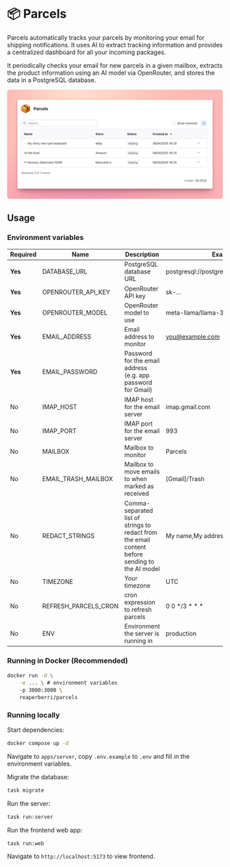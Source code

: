 # 📦 Parcels

Parcels automatically tracks your parcels by monitoring your email for shipping notifications. It uses AI to extract tracking information and provides a centralized dashboard for all your incoming packages.

It periodically checks your email for new parcels in a given mailbox, extracts the product information using an AI model via OpenRouter, and stores the data in a PostgreSQL database.

![Screenshot of the Parcels application dashboard showing tracked packages](assets/screenshot.png)

## Usage

### Environment variables

| Required | Name                 | Description                                                                                     | Example/Default value                                 |
| -------- | -------------------- | ----------------------------------------------------------------------------------------------- | ----------------------------------------------------- |
| **Yes**  | DATABASE_URL         | PostgreSQL database URL                                                                         | postgresql://postgres:postgres@localhost:5432/parcels |
| **Yes**  | OPENROUTER_API_KEY   | OpenRouter API key                                                                              | sk-...                                                |
| **Yes**  | OPENROUTER_MODEL     | OpenRouter model to use                                                                         | meta-llama/llama-3.1-8b-instruct                      |
| **Yes**  | EMAIL_ADDRESS        | Email address to monitor                                                                        | you@example.com                                       |
| **Yes**  | EMAIL_PASSWORD       | Password for the email address (e.g. app password for Gmail)                                    |                                                       |
| No       | IMAP_HOST            | IMAP host for the email server                                                                  | imap.gmail.com                                        |
| No       | IMAP_PORT            | IMAP port for the email server                                                                  | 993                                                   |
| No       | MAILBOX              | Mailbox to monitor                                                                              | Parcels                                               |
| No       | EMAIL_TRASH_MAILBOX  | Mailbox to move emails to when marked as received                                               | [Gmail]/Trash                                         |
| No       | REDACT_STRINGS       | Comma-separated list of strings to redact from the email content before sending to the AI model | My name,My address,My email                           |
| No       | TIMEZONE             | Your timezone                                                                                   | UTC                                                   |
| No       | REFRESH_PARCELS_CRON | cron expression to refresh parcels                                                              | 0 0 \*/3 \* \* \*                                     |
| No       | ENV                  | Environment the server is running in                                                            | production                                            |

### Running in Docker (Recommended)

```bash
docker run -d \
    -e ... \ # environment variables
    -p 3000:3000 \
    reaperberri/parcels
```

### Running locally

Start dependencies:

```bash
docker compose up -d
```

Navigate to `apps/server`, copy `.env.example` to `.env` and fill in the environment variables.

Migrate the database:

```bash
task migrate
```

Run the server:

```bash
task run:server
```

Run the frontend web app:

```bash
task run:web
```

Navigate to `http://localhost:5173` to view frontend.
